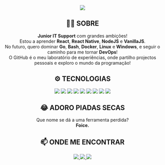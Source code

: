 <p align="center">
  <img src="https://capsule-render.vercel.app/api?type=waving&color=0:44d9e6,100:32cd32&height=150&section=header&text=Olá,%20sou%20o%20Oliveira!&fontSize=38&fontAlignY=35&desc=Bem-Vindo(a)%20ao%20meu%20GitHub!&descAlignY=55"/>
</p>

<h2 align="center">🧑‍💻 SOBRE</h2>

<p align="center">
  <b>Junior IT Support</b> com grandes ambições!<br/>
  Estou a aprender <b>React</b>, <b>React Native</b>, <b>NodeJS</b> e <b>VanillaJS</b>.<br/>
  No futuro, quero dominar <b>Go</b>, <b>Bash</b>, <b>Docker</b>, <b>Linux</b> e <b>Windows</b>, e seguir o caminho para me tornar <b>DevOps</b>!<br/>
  O GitHub é o meu laboratório de experiências, onde partilho projectos pessoais e exploro o mundo da programação!
</p>

<h2 align="center">⚙️ TECNOLOGIAS</h2>

<p align="center">
  <img src="https://img.shields.io/badge/React-20232A?style=for-the-badge&logo=react&logoColor=61DAFB"/>
  <img src="https://img.shields.io/badge/React_Native-20232A?style=for-the-badge&logo=react&logoColor=61DAFB"/>
  <img src="https://img.shields.io/badge/Node.js-339933?style=for-the-badge&logo=node.js&logoColor=white"/>
  <img src="https://img.shields.io/badge/JavaScript-F7DF1E?style=for-the-badge&logo=javascript&logoColor=black"/>
  <img src="https://img.shields.io/badge/Go-00ADD8?style=for-the-badge&logo=go&logoColor=white"/>
  <img src="https://img.shields.io/badge/Bash-4EAA25?style=for-the-badge&logo=gnu-bash&logoColor=white"/>
  <img src="https://img.shields.io/badge/Docker-2496ED?style=for-the-badge&logo=docker&logoColor=white"/>
  <img src="https://img.shields.io/badge/Linux-FCC624?style=for-the-badge&logo=linux&logoColor=black"/>
  <img src="https://img.shields.io/badge/Windows-0078D6?style=for-the-badge&logo=windows&logoColor=white"/>
</p>

<h2 align="center">😂 ADORO PIADAS SECAS</h2>

<p align="center">
  Que nome se dá a uma ferramenta perdida?<br>
  <b>Foice.</b>
</p>

<h2 align="center">📫 ONDE ME ENCONTRAR</h2>

<p align="center">
  <a href="https://deolive.pt" target="_blank">
    <img src="https://img.shields.io/badge/Site-deolive.pt-00C8FF?style=for-the-badge&logo=internet-explorer&logoColor=white"/>
  </a>
  <a href="https://linkedin.com/in/deolive" target="_blank">
    <img src="https://img.shields.io/badge/LinkedIn-0077B5?style=for-the-badge&logo=linkedin&logoColor=white"/>
  </a>
  <a href="https://twitter.com/vroliveira29" target="_blank">
    <img src="https://img.shields.io/badge/X-1DA1F2?style=for-the-badge&logo=x&logoColor=white"/>
  </a>
</p>

